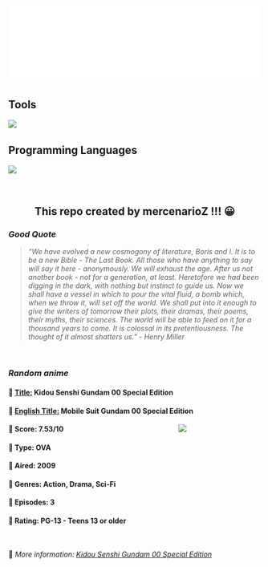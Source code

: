 
<img src="svg/nai.svg" />

<p>
  <h2>Tools</h2>
  <a href="https://skillicons.dev">
    <img src="https://skillicons.dev/icons?i=git,bash,vim,ubuntu,tensorflow,pytorch,docker,raspberrypi" />
  </a>

  <br />

  <h2>Programming Languages</h2>

  <a href="https://skillicons.dev">
    <img src="https://skillicons.dev/icons?i=python,c,cpp" />
  </a>
</p>

<br />

<h2 align="center">This repo created by mercenarioZ !!! 😀</h2>
<h3><i>Good Quote</i></h3>

<blockquote>
<i>
“We have evolved a new cosmogony of literature, Boris and I. It is to be a new Bible - The Last Book. All those who have anything to say will say it here - anonymously. We will exhaust the age. After us not another book - not for a generation, at least. Heretofore we had been digging in the dark, with nothing but instinct to guide us. Now we shall have a vessel in which to pour the vital fluid, a bomb which, when we throw it, will set off the world. We shall put into it enough to give the writers of tomorrow their plots, their dramas, their poems, their myths, their sciences. The world will be able to feed on it for a thousand years to come. It is colossal in its pretentiousness. The thought of it almost shatters us.” - Henry Miller
</i>
</blockquote>

<br />

<h3><i>Random anime</i></h3>

<h4>
  <strong>🥭 <u>Title:</u></strong> Kidou Senshi Gundam 00 Special Edition
</h4>

<h4>🌿 <u>English Title:</u> Mobile Suit Gundam 00 Special Edition</h4>

<img align="right" width="165" src=https://cdn.myanimelist.net/images/anime/11/17217.jpg />

<h4>🌱 Score: 7.53/10</h4>

<h4>🌲 Type: OVA</h4>

<h4>🌴 Aired: 2009</h4>

<h4>🌵 Genres: Action, Drama, Sci-Fi</h4>

<h4>🥑 Episodes: 3</h4>

<h4>🍏 Rating: PG-13 - Teens 13 or older</h4>

<br />

🍂 *More information: [Kidou Senshi Gundam 00 Special Edition](https://myanimelist.net/anime/7270/Kidou_Senshi_Gundam_00_Special_Edition)*
    
